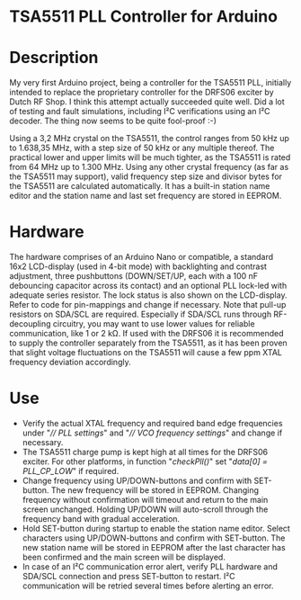 # TSA5511 PLL Controller for Arduino

# Description
My very first Arduino project, being a controller for the TSA5511 PLL, initially intended to replace the proprietary controller for the DRFS06 exciter by Dutch RF Shop.
I think this attempt actually succeeded quite well. Did a lot of testing and fault simulations, including I²C verifications using an I²C decoder. The thing now seems to be quite fool-proof :-)

Using a 3,2 MHz crystal on the TSA5511, the control ranges from 50 kHz up to 1.638,35 MHz, with a step size of 50 kHz or any multiple thereof.
The practical lower and upper limits will be much tighter, as the TSA5511 is rated from 64 MHz up to 1.300 MHz.
Using any other crystal frequency (as far as the TSA5511 may support), valid frequency step size and divisor bytes for the TSA5511 are calculated automatically.
It has a built-in station name editor and the station name and last set frequency are stored in EEPROM.

# Hardware
The hardware comprises of an Arduino Nano or compatible, a standard 16x2 LCD-display (used in 4-bit mode) with backlighting and contrast adjustment, three pushbuttons (DOWN/SET/UP, each with a 100 nF debouncing capacitor across its contact) and an optional PLL lock-led with adequate series resistor. The lock status is also shown on the LCD-display. Refer to code for pin-mappings and change if necessary.
Note that pull-up resistors on SDA/SCL are required. Especially if SDA/SCL runs through RF-decoupling circuitry, you may want to use lower values for reliable communication, like 1 or 2 kΩ.
If used with the DRFS06 it is recommended to supply the controller separately from the TSA5511, as it has been proven that slight voltage fluctuations on the TSA5511 will cause a few ppm XTAL frequency deviation accordingly.

# Use
- Verify the actual XTAL frequency and required band edge frequencies under "_// PLL settings_" and "_// VCO frequency settings_" and change if necessary.
- The TSA5511 charge pump is kept high at all times for the DRFS06 exciter. For other platforms, in function "_checkPll()_" set "_data[0] = PLL_CP_LOW_" if required.
- Change frequency using UP/DOWN-buttons and confirm with SET-button. The new frequency will be stored in EEPROM.
  Changing frequency without confirmation will timeout and return to the main screen unchanged. Holding UP/DOWN will auto-scroll through the frequency band with gradual acceleration. 
- Hold SET-button during startup to enable the station name editor. Select characters using UP/DOWN-buttons and confirm with SET-button.
  The new station name will be stored in EEPROM after the last character has been confirmed and the main screen will be displayed.
- In case of an I²C communication error alert, verify PLL hardware and SDA/SCL connection and press SET-button to restart. I²C communication will be retried several times before alerting an error.
